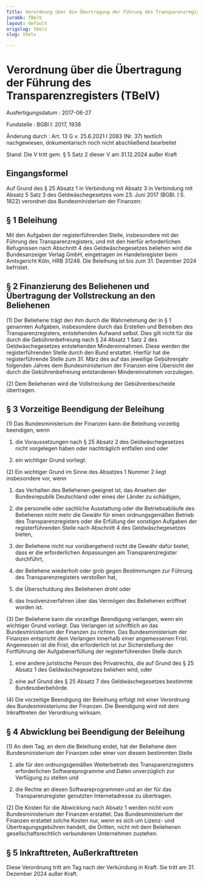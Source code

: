 ```yaml
---
Title: Verordnung über die Übertragung der Führung des Transparenzregisters
jurabk: TBelV
layout: default
origslug: tbelv
slug: tbelv

---
```


# Verordnung über die Übertragung der Führung des Transparenzregisters (TBelV)

Ausfertigungsdatum
:   2017-06-27

Fundstelle
:   BGBl I: 2017, 1938

Änderung durch
:   Art. 13 G v. 25.6.2021 I 2083 (Nr. 37) textlich nachgewiesen, dokumentarisch noch nicht abschließend bearbeitet

Stand: Die V tritt gem. § 5 Satz 2 dieser V am 31.12.2024 außer Kraft

## Eingangsformel

Auf Grund des § 25 Absatz 1 in Verbindung mit Absatz 3 in Verbindung
mit Absatz 5 Satz 3 des Geldwäschegesetzes vom 23. Juni 2017 (BGBl. I
S. 1822) verordnet das Bundesministerium der Finanzen:


## § 1 Beleihung

Mit den Aufgaben der registerführenden Stelle, insbesondere mit der
Führung des Transparenzregisters, und mit den hierfür erforderlichen
Befugnissen nach Abschnitt 4 des Geldwäschegesetzes beliehen wird die
Bundesanzeiger Verlag GmbH, eingetragen im Handelsregister beim
Amtsgericht Köln, HRB 31248. Die Beleihung ist bis zum 31. Dezember
2024 befristet.


## § 2 Finanzierung des Beliehenen und Übertragung der Vollstreckung an den Beliehenen

(1) Der Beliehene trägt den ihm durch die Wahrnehmung der in § 1
genannten Aufgaben, insbesondere durch das Erstellen und Betreiben des
Transparenzregisters, entstehenden Aufwand selbst. Dies gilt nicht für
die durch die Gebührenbefreiung nach § 24 Absatz 1 Satz 2 des
Geldwäschegesetzes entstehenden Mindereinnahmen. Diese werden der
registerführenden Stelle durch den Bund erstattet. Hierfür hat die
registerführende Stelle zum 31. März des auf das jeweilige
Gebührenjahr folgenden Jahres dem Bundesministerium der Finanzen eine
Übersicht der durch die Gebührenbefreiung entstandenen Mindereinnahmen
vorzulegen.

(2) Dem Beliehenen wird die Vollstreckung der Gebührenbescheide
übertragen.


## § 3 Vorzeitige Beendigung der Beleihung

(1) Das Bundesministerium der Finanzen kann die Beleihung vorzeitig
beendigen, wenn

1.  die Voraussetzungen nach § 25 Absatz 2 des Geldwäschegesetzes nicht
    vorgelegen haben oder nachträglich entfallen sind oder


2.  ein wichtiger Grund vorliegt.




(2) Ein wichtiger Grund im Sinne des Absatzes 1 Nummer 2 liegt
insbesondere vor, wenn

1.  das Verhalten des Beliehenen geeignet ist, das Ansehen der
    Bundesrepublik Deutschland oder eines der Länder zu schädigen,


2.  die personelle oder sachliche Ausstattung oder die Betriebsabläufe des
    Beliehenen nicht mehr die Gewähr für einen ordnungsgemäßen Betrieb des
    Transparenzregisters oder die Erfüllung der sonstigen Aufgaben der
    registerführenden Stelle nach Abschnitt 4 des Geldwäschegesetzes
    bieten,


3.  der Beliehene nicht nur vorübergehend nicht die Gewähr dafür bietet,
    dass er die erforderlichen Anpassungen am Transparenzregister
    durchführt,


4.  der Beliehene wiederholt oder grob gegen Bestimmungen zur Führung des
    Transparenzregisters verstoßen hat,


5.  die Überschuldung des Beliehenen droht oder


6.  das Insolvenzverfahren über das Vermögen des Beliehenen eröffnet
    worden ist.




(3) Der Beliehene kann die vorzeitige Beendigung verlangen, wenn ein
wichtiger Grund vorliegt. Das Verlangen ist schriftlich an das
Bundesministerium der Finanzen zu richten. Das Bundesministerium der
Finanzen entspricht dem Verlangen innerhalb einer angemessenen Frist.
Angemessen ist die Frist, die erforderlich ist zur Sicherstellung der
Fortführung der Aufgabenerfüllung der registerführenden Stelle durch

1.  eine andere juristische Person des Privatrechts, die auf Grund des §
    25 Absatz 1 des Geldwäschegesetzes beliehen wird, oder


2.  eine auf Grund des § 25 Absatz 7 des Geldwäschegesetzes bestimmte
    Bundesoberbehörde.




(4) Die vorzeitige Beendigung der Beleihung erfolgt mit einer
Verordnung des Bundesministeriums der Finanzen. Die Beendigung wird
mit dem Inkrafttreten der Verordnung wirksam.


## § 4 Abwicklung bei Beendigung der Beleihung

(1) An dem Tag, an dem die Beleihung endet, hat der Beliehene dem
Bundesministerium der Finanzen oder einer von diesem bestimmten Stelle

1.  alle für den ordnungsgemäßen Weiterbetrieb des Transparenzregisters
    erforderlichen Softwareprogramme und Daten unverzüglich zur Verfügung
    zu stellen und


2.  die Rechte an diesen Softwareprogrammen und an der für das
    Transparenzregister genutzten Internetadresse zu übertragen.




(2) Die Kosten für die Abwicklung nach Absatz 1 werden nicht vom
Bundesministerium der Finanzen erstattet. Das Bundesministerium der
Finanzen erstattet solche Kosten nur, wenn es sich um Lizenz- und
Übertragungsgebühren handelt, die Dritten, nicht mit dem Beliehenen
gesellschaftsrechtlich verbundenen Unternehmen zustehen.


## § 5 Inkrafttreten, Außerkrafttreten

Diese Verordnung tritt am Tag nach der Verkündung in Kraft. Sie tritt
am 31. Dezember 2024 außer Kraft.

